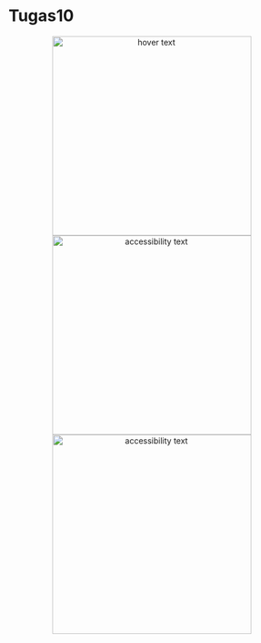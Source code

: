 # Tugas10

<p align="center">
  <img src="https://i.ibb.co/2Z8ChX3/Screen-Shot-2020-12-09-at-21-50-48.png" width="350" title="hover text">
  <img src="your_relative_path_here_number_2_large_name" width="350" alt="accessibility text">
  <img src="your_relative_path_here_number_2_large_name" width="350" alt="accessibility text">
</p>

